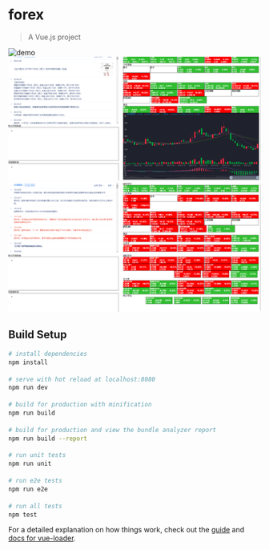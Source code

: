 # forex

> A Vue.js project

![demo](http://assets.processon.com/chart_image/5dbc00fce4b04913a286558c.png?_=1572969203254)
![demo2](https://github.com/jinjin123/forexInfo/blob/master/src/assets/forex.png)
![demo3](https://github.com/jinjin123/forexInfo/blob/master/src/assets/forex2.png)
## Build Setup

``` bash
# install dependencies
npm install

# serve with hot reload at localhost:8080
npm run dev

# build for production with minification
npm run build

# build for production and view the bundle analyzer report
npm run build --report

# run unit tests
npm run unit

# run e2e tests
npm run e2e

# run all tests
npm test
```

For a detailed explanation on how things work, check out the [guide](http://vuejs-templates.github.io/webpack/) and [docs for vue-loader](http://vuejs.github.io/vue-loader).
